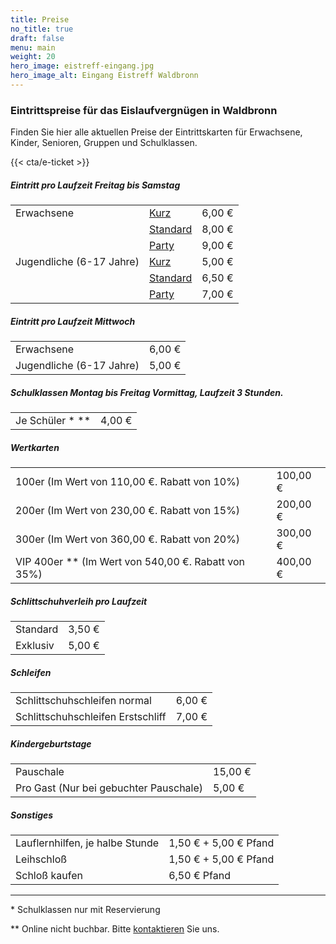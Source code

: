 ```yaml
---
title: Preise
no_title: true
draft: false
menu: main
weight: 20
hero_image: eistreff-eingang.jpg
hero_image_alt: Eingang Eistreff Waldbronn
---
```


### Eintrittspreise für das Eislaufvergnügen in Waldbronn

Finden Sie hier alle aktuellen Preise der Eintrittskarten für Erwachsene, Kinder, Senioren, Gruppen und Schulklassen. 

<!-- {{< cta/bar >}}
  {{< cta/icon href="/halle" svg="ticket" title="eTicket kaufen" >}}
  {{< cta/spacer>}} oder {{< /cta/spacer >}}
  {{< cta/icon href="/halle" svg="ticket" title="eTicket kaufen" >}}
  {{< cta/spacer>}} oder {{< /cta/spacer >}}
  {{< cta/icon href="/halle" svg="ticket" title="eTicket kaufen" >}}
{{< /cta/bar >}} -->
{{< cta/e-ticket >}}

##### Eintritt pro Laufzeit Freitag bis Samstag
||||
|-|-|-|
| Erwachsene | [Kurz](/oeffnungszeiten-anfahrt) | 6,00 € |
| | [Standard](/oeffnungszeiten-anfahrt) | 8,00 € |
| | [Party](/oeffnungszeiten-anfahrt) | 9,00 € |
| Jugendliche (6-17 Jahre) | [Kurz](/oeffnungszeiten-anfahrt) | 5,00 € |
| | [Standard](/oeffnungszeiten-anfahrt) | 6,50 € |
| | [Party](/oeffnungszeiten-anfahrt) | 7,00 € |

##### Eintritt pro Laufzeit Mittwoch
|||
|-|-|
| Erwachsene | 6,00 € |
| Jugendliche (6-17 Jahre) | 5,00 € |

<!-- Mehrfachkarten (Gruppe/11er Karte)	
Rabattstaffellung	Stückzahl
10%	10
13%	15
15%	20
20%	50 -->

##### Schulklassen Montag bis Freitag Vormittag, Laufzeit 3 Stunden.
|||
|-|-|
| Je Schüler * ** | 4,00 € |

##### Wertkarten
|||
|-|-|
| 100er (Im Wert von 110,00 €. Rabatt von 10%) | 100,00 € |
| 200er (Im Wert von 230,00 €. Rabatt von 15%) | 200,00 € |
| 300er (Im Wert von 360,00 €. Rabatt von 20%) | 300,00 € |
| VIP 400er ** (Im Wert von 540,00 €. Rabatt von 35%) | 400,00 € |

<!-- 
##### Ermäßigt
|||
|-|-|
| Rentner, Studenten, FSJ, BFD und Schwerbehinderte ab 50% GdB | 6,50 € |
| Treff-Ticket (erw. Begleitperson, ohne Eislaufen) | 3,00 € | -->

##### Schlittschuhverleih pro Laufzeit
|||
|-|-|
| Standard | 3,50 € |
| Exklusiv | 5,00 € |

##### Schleifen
|||
|-|-|
| Schlittschuhschleifen normal | 6,00 € |
| Schlittschuhschleifen Erstschliff | 7,00 € |

<!-- ##### Saisonkarten (Personenbezogene Mehrfachkarte)
|||
|-|-|
| 30er Erwachsen | 170,00 € |
| 30er Jugendlich | 135,00 € |	
| 65er Erwachsen | 234,00 € |
| 65er Jugendlich | 190,00 € | -->

##### Kindergeburtstage
|||
|-|-|
| Pauschale | 15,00 € |
| Pro Gast (Nur bei gebuchter Pauschale) | 5,00 € |

##### Sonstiges
|||
|-|-|
| Lauflernhilfen, je halbe Stunde | 1,50 € + 5,00 € Pfand |
| Leihschloß | 1,50 € + 5,00 € Pfand |
| Schloß kaufen | 6,50 € Pfand |

---

\* Schulklassen nur mit Reservierung 

\*\* Online nicht buchbar. Bitte [kontaktieren](/kontakt) Sie uns.
